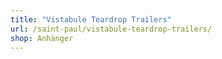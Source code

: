 ```yaml
---
title: "Vistabule Teardrop Trailers"
url: /saint-paul/vistabule-teardrop-trailers/
shop: Anhänger
---
```

